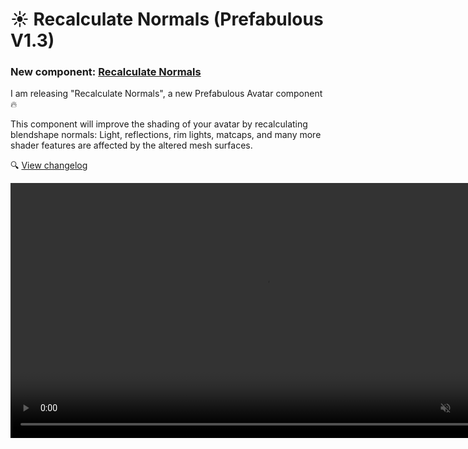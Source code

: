 ﻿# ☀️ Recalculate Normals (Prefabulous V1.3)

### New component: [Recalculate Normals](/docs/products/prefabulous-avatar/hai-components/recalculate-normals)

I am releasing "Recalculate Normals", a new Prefabulous Avatar component 🔥

This component will improve the shading of your avatar by recalculating blendshape normals: Light, reflections, rim lights, matcaps,
and many more shader features are affected by the altered mesh surfaces.

🔍 [View changelog](/docs/changelogs/prefabulous-avatar#1.3.0)

<video controls muted width="816">
<source src={require('./img/2023-12-22-p0-recalc-norms-f.mp4').default}/>
</video>